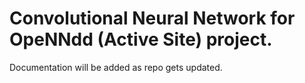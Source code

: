 # Convolutional Neural Network for OpeNNdd (Active Site) project.

Documentation will be added as repo gets updated.
